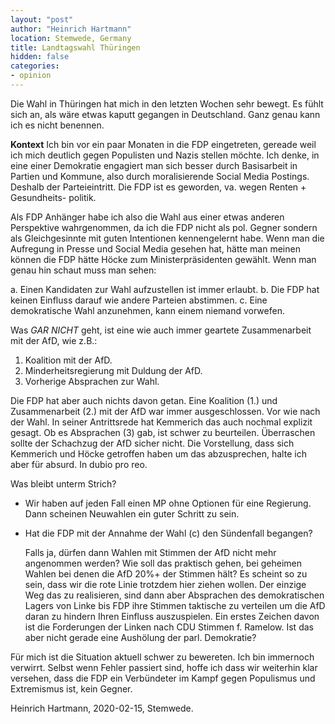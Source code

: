 ```yaml
---
layout: "post"
author: "Heinrich Hartmann"
location: Stemwede, Germany
title: Landtagswahl Thüringen
hidden: false
categories:
- opinion
---
```


Die Wahl in Thüringen hat mich in den letzten Wochen sehr bewegt. Es fühlt sich
an, als wäre etwas kaputt gegangen in Deutschland. Ganz genau kann ich es nicht
benennen.

**Kontext** Ich bin vor ein paar Monaten in die FDP eingetreten, gereade weil
ich mich deutlich gegen Populisten und Nazis stellen möchte. Ich denke, in eine
einer Demokratie engagiert man sich besser durch Basisarbeit in Partien und
Kommune, also durch moralisierende Social Media Postings. Deshalb der
Parteieintritt. Die FDP ist es geworden, va. wegen Renten + Gesundheits-
politik.

Als FDP Anhänger habe ich also die Wahl aus einer etwas anderen Perspektive
wahrgenommen, da ich die FDP nicht als pol. Gegner sondern als Gleichgesinnte
mit guten Intentionen kennengelernt habe. Wenn man die Aufregung in Presse und
Social Media gesehen hat, hätte man meinen können die FDP hätte Höcke zum
Ministerpräsidenten gewählt. Wenn man genau hin schaut muss man sehen:

a. Einen Kandidaten zur Wahl aufzustellen ist immer erlaubt.
b. Die FDP hat keinen Einfluss darauf wie andere Parteien abstimmen.
c. Eine demokratische Wahl anzunehmen, kann einem niemand vorwefen.

Was *GAR NICHT* geht, ist eine wie auch immer geartete Zusammenarbeit mit der
AfD, wie z.B.:

1. Koalition mit der AfD.
2. Minderheitsregierung mit Duldung der AfD.
3. Vorherige Absprachen zur Wahl.

Die FDP hat aber auch nichts davon getan. Eine Koalition (1.) und Zusammenarbeit
(2.) mit der AfD war immer ausgeschlossen. Vor wie nach der Wahl. In seiner
Antrittsrede hat Kemmerich das auch nochmal explizit gesagt. Ob es Absprachen
(3) gab, ist schwer zu beurteilen. Überraschen sollte der Schachzug der AfD
sicher nicht. Die Vorstellung, dass sich Kemmerich und Höcke getroffen haben um
das abzusprechen, halte ich aber für absurd. In dubio pro reo.

Was bleibt unterm Strich?

* Wir haben auf jeden Fall einen MP ohne Optionen für eine Regierung.
  Dann scheinen Neuwahlen ein guter Schritt zu sein.

* Hat die FDP mit der Annahme der Wahl (c) den Sündenfall begangen?

  Falls ja, dürfen dann Wahlen mit Stimmen der AfD nicht mehr angenommen werden?
  Wie soll das praktisch gehen, bei geheimen Wahlen bei denen die AfD 20%+ der
  Stimmen hält?  Es scheint so zu sein, dass wir die rote Linie trotzdem hier
  ziehen wollen.  Der einzige Weg das zu realisieren, sind dann aber Absprachen
  des demokratischen Lagers von Linke bis FDP ihre Stimmen taktische zu
  verteilen um die AfD daran zu hindern Ihren Einfluss auszuspielen. Ein erstes
  Zeichen davon ist die Forderungen der Linken nach CDU Stimmen f. Ramelow.
  Ist das aber nicht gerade eine Aushölung der parl. Demokratie?

Für mich ist die Situation aktuell schwer zu bewereten. Ich bin immernoch verwirrt.
Selbst wenn Fehler passiert sind, hoffe ich dass wir weiterhin klar versehen, dass die FDP
ein Verbündeter im Kampf gegen Populismus und Extremismus ist, kein Gegner.

Heinrich Hartmann, 2020-02-15, Stemwede.
